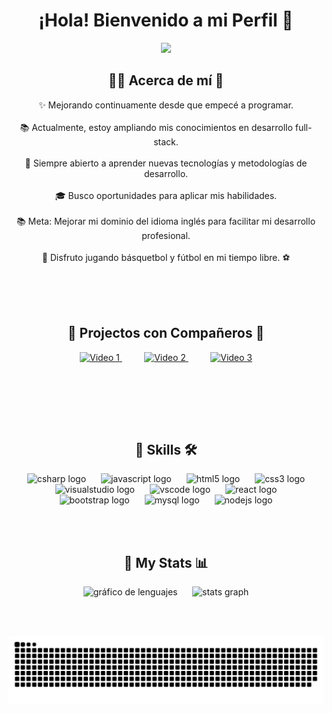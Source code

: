 <h1 align="center">¡Hola! Bienvenido a mi Perfil 👋</h1>

<p align="center">
  <img src="https://github.com/thompsonemerson/thompsonemerson/raw/master/cover-thompson.png" />
</p>



<h2 align="center">🙍‍♂️ Acerca de mí 🤔</h2>


<p align="center">
✨ Mejorando continuamente desde que empecé a programar.<br><br>
📚 Actualmente, estoy ampliando mis conocimientos en desarrollo full-stack.<br><br>
🌱 Siempre abierto a aprender nuevas tecnologías y metodologías de desarrollo.<br><br>
🎓 Busco oportunidades para aplicar mis habilidades.<br><br>
📚 Meta: Mejorar mi dominio del idioma inglés para facilitar mi desarrollo profesional.<br><br>
🏀 Disfruto jugando básquetbol y fútbol en mi tiempo libre. ⚽<br><br>
</p>



<br><br>

  <h2 align="center">👾 Projectos con Compañeros 🤝</h2>
  

 <div align="center">
  <a href="https://www.youtube.com/watch?v=scNcEqjliuc" target="_blank"> 
    <img src="https://i.ytimg.com/vi/_txOOzTxxPg/maxresdefault.jpg" alt="Video 1" width="200" />
  </a>
  &nbsp;&nbsp;&nbsp;&nbsp;&nbsp;&nbsp;&nbsp;&nbsp;
     
  <a href="https://www.youtube.com/watch?v=bbZAnSNT04w" target="_blank">
    <img src="https://miro.medium.com/v2/resize:fit:1358/1*hAnowsPLNWKe7dsEjOkZrA.png" alt="Video 2" width="200" />
  </a>
  &nbsp;&nbsp;&nbsp;&nbsp;&nbsp;&nbsp;&nbsp;&nbsp;
     
  <a href="https://www.youtube.com/watch?v=bbZAnSNT04w" target="_blank">
    <img src="https://qiita-image-store.s3.ap-northeast-1.amazonaws.com/0/654025/92f64441-d321-dd43-7185-6ceda3e205a3.png" alt="Video 3" width="200" />
  </a>
</div>



<br><br>


<br><br>

<h2 align="center"> 🔧 Skills 🛠</h2>

<div align="center">
  <img src="https://cdn.jsdelivr.net/gh/devicons/devicon/icons/csharp/csharp-original.svg" width="75" height="40" alt="csharp logo" style="margin: 0 10px;" />
  <img src="https://cdn.jsdelivr.net/gh/devicons/devicon/icons/javascript/javascript-original.svg" width="75" height="40" alt="javascript logo" style="margin: 0 10px;" />
  <img src="https://cdn.jsdelivr.net/gh/devicons/devicon/icons/html5/html5-original.svg" width="75" height="40" alt="html5 logo" style="margin: 0 10px;" />
  <img src="https://cdn.jsdelivr.net/gh/devicons/devicon/icons/css3/css3-original.svg" width="75" height="40" alt="css3 logo" style="margin: 0 10px;" />
  <img src="https://cdn.jsdelivr.net/gh/devicons/devicon/icons/visualstudio/visualstudio-plain.svg" width="75" height="40" alt="visualstudio logo" style="margin: 0 10px;" /> 
  <img src="https://cdn.jsdelivr.net/gh/devicons/devicon/icons/vscode/vscode-original.svg" width="75" height="40" alt="vscode logo" style="margin: 0 10px;" />
  <img src="https://cdn.jsdelivr.net/gh/devicons/devicon/icons/react/react-original.svg" width="75" height="40" alt="react logo" style="margin: 0 10px;" />
  <img src="https://cdn.jsdelivr.net/gh/devicons/devicon/icons/bootstrap/bootstrap-original.svg" width="75" height="40" alt="bootstrap logo" style="margin: 0 10px;" />
  <img src="https://skillicons.dev/icons?i=mysql" width="75" height="40" alt="mysql logo" style="margin: 0 10px;" />
  <img src="https://skillicons.dev/icons?i=nodejs" width="75" height="40" alt="nodejs logo" style="margin: 0 10px;" />
</div>

<br><br>

<h2 align="center"> 🧬 My Stats 📊</h2>

<div align="center">
  <img src="https://github-readme-stats.vercel.app/api/top-langs?username=Bruno-199&locale=en&hide_title=false&layout=compact&card_width=320&langs_count=5&theme=dracula&hide_border=false&order=2" height="150" alt="gráfico de lenguajes" />
  &nbsp;&nbsp;&nbsp;&nbsp;
  <img src="https://github-readme-stats.vercel.app/api?username=Bruno-199&hide_title=false&hide_rank=false&show_icons=true&include_all_commits=true&count_private=true&disable_animations=false&theme=dracula&locale=en&hide_border=false" height="150" alt="stats graph" />
</div>

<br><br>

<div align="center" >
<img src="https://raw.githubusercontent.com/Bruno-199/Bruno-199/output/snake.svg" alt="Snake animation" />
  
</div>



